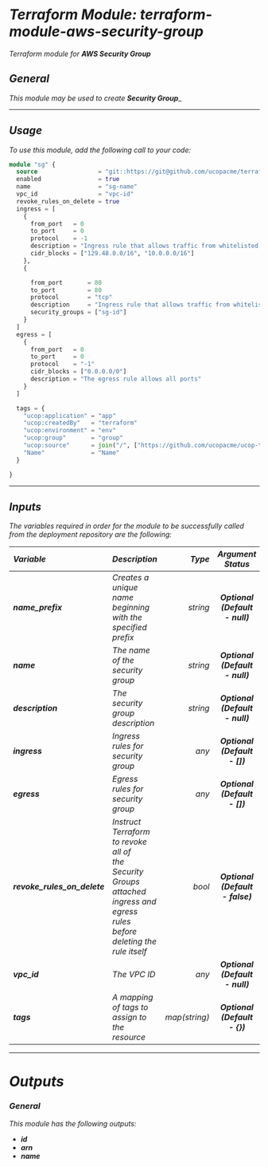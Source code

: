 # _Terraform Module: terraform-module-aws-security-group_
_Terraform module for_ **_AWS Security Group_**


## _General_

_This module may be used to create_ **_Security Group_**_

---


## _Usage_


_To use this module, add the following call to your code:_

```tf
module "sg" {
  source                 = "git::https://git@github.com/ucopacme/terraform-module-aws-security-group.git//"
  enabled                = true
  name                   = "sg-name"
  vpc_id                 = "vpc-id"
  revoke_rules_on_delete = true
  ingress = [
    {
      from_port   = 0
      to_port     = 0
      protocol    = -1
      description = "Ingress rule that allows traffic from whitelisted ips"
      cidr_blocks = ["129.48.0.0/16", "10.0.0.0/16"]
    },
    {

      from_port       = 80
      to_port         = 80
      protocol        = "tcp"
      description     = "Ingress rule that allows traffic from whitelisted ips"
      security_groups = ["sg-id"]
    }
  ]
  egress = [
    {
      from_port   = 0
      to_port     = 0
      protocol    = "-1"
      cidr_blocks = ["0.0.0.0/0"]
      description = "The egress rule allows all ports"
    }
  ]

  tags = {
    "ucop:application" = "app"
    "ucop:createdBy"   = "terraform"
    "ucop:environment" = "env"
    "ucop:group"       = "group"
    "ucop:source"      = join("/", ["https://github.com/ucopacme/ucop-terraform-deployments/terraform/chs-dev"])
    "Name"             = "Name"
  }

}
```


---

## _Inputs_

_The variables required in order for the module to be successfully called from the deployment repository are the following:_

|**_Variable_** | **_Description_** | **_Type_** | **_Argument Status_** |
|:----|:----|-----:|:---:|
| **_name\_prefix_** | _Creates a unique name beginning with the specified prefix_ | _string_ | **_Optional <br/> (Default - null)_** |
| **_name_** | _The name of the security group_ | _string_ | **_Optional <br/> (Default - null)_** |
| **_description_** | _The security group description_ | _string_ | **_Optional <br/> (Default - null)_** |
| **_ingress_** | _Ingress rules for security group_ | _any_ | **_Optional <br/> (Default - [])_** |
| **_egress_** | _Egress rules for security group_ | _any_ | **_Optional <br/> (Default - [])_** |
| **_revoke\_rules\_on\_delete_** | _Instruct Terraform to revoke all of <br/> the Security Groups attached ingress and <br/> egress rules before deleting the rule itself_ | _bool_ | **_Optional <br/> (Default - false)_** |
| **_vpc\_id_** | _The VPC ID_ | _any_ | **_Optional <br/> (Default - null)_** |
| **_tags_** | _A mapping of tags to assign to the resource_ | _map(string)_ | **_Optional <br/> (Default - {})_** |


---


# _Outputs_

### _General_

_This module has the following outputs:_

- **_id_**
- **_arn_**
- **_name_**




